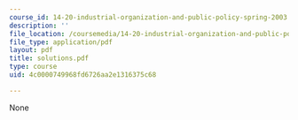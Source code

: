 ```yaml
---
course_id: 14-20-industrial-organization-and-public-policy-spring-2003
description: ''
file_location: /coursemedia/14-20-industrial-organization-and-public-policy-spring-2003/4c0000749968fd6726aa2e1316375c68_solutions.pdf
file_type: application/pdf
layout: pdf
title: solutions.pdf
type: course
uid: 4c0000749968fd6726aa2e1316375c68

---
```

None